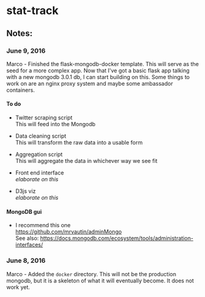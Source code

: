# stat-track


## Notes:

### June 9, 2016
Marco - Finished the flask-mongodb-docker template. This will serve as the seed for a more complex app. Now that I've got a basic flask app talking with a new mongodb 3.0.1 db, I can start building on this. Some things to work on are an nginx proxy system and maybe some ambassador containers.
#### To do
- Twitter scraping script  
  This will feed into the Mongodb

- Data cleaning script  
  This will transform the raw data into a usable form

- Aggregation script  
  This will aggregate the data in whichever way we see fit

- Front end interface  
  *elaborate on this*

- D3js viz  
  *elaborate on this*

#### MongoDB gui
- I recommend this one  
  https://github.com/mrvautin/adminMongo  
  See also: https://docs.mongodb.com/ecosystem/tools/administration-interfaces/

### June 8, 2016
Marco - Added the ```docker``` directory. This will not be the production mongodb, but it is a skeleton of what it will eventually become. It does not work yet.
